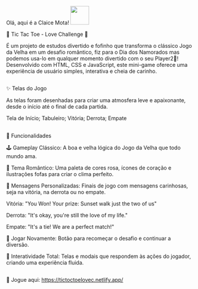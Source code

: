 <di> Olá, aqui é a Claice Mota! <img src="https://media.giphy.com/media/mGcNjsfWAjY5AEZNw6/giphy.gif" width="50"></div>

💖 Tic Tac Toe - Love Challenge 💖

É um projeto de estudos divertido e fofinho que transforma o clássico Jogo da Velha em um desafio romântico, fiz para o Dia dos Namorados mas podemos usa-lo em qualquer momento divertido com o seu Player2🥰! Desenvolvido com HTML, CSS e JavaScript, este mini-game oferece uma experiência de usuário simples, interativa e cheia de carinho.
##
✨ Telas do Jogo

As telas foram desenhadas para criar uma atmosfera leve e apaixonante, desde o início até o final de cada partida.

Tela de Início;	
Tabuleiro;
Vitória;
Derrota;
Empate
##
🚀 Funcionalidades

🕹️ Gameplay Clássico: A boa e velha lógica do Jogo da Velha que todo mundo ama.

🎨 Tema Romântico: Uma paleta de cores rosa, ícones de coração e ilustrações fofas para criar o clima perfeito.

💌 Mensagens Personalizadas: Finais de jogo com mensagens carinhosas, seja na vitória, na derrota ou no empate.

Vitória: "You Won! Your prize: Sunset walk just the two of us"

Derrota: "It's okay, you're still the love of my life."

Empate: "It's a tie! We are a perfect match!"

🔄 Jogar Novamente: Botão para recomeçar o desafio e continuar a diversão.

📱 Interatividade Total: Telas e modais que respondem às ações do jogador, criando uma experiência fluida.
##
🎲 Jogue aqui: https://tictoctoelovec.netlify.app/
